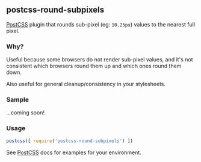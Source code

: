 ## postcss-round-subpixels

[PostCSS](https://github.com/postcss/postcss) plugin that rounds sub-pixel (eg: `10.25px`) values to the nearest full pixel.

### Why?

Useful because some browsers do not render sub-pixel values, and it's not consistent which browsers round them up and which ones round them down.

Also useful for general cleanup/consistency in your stylesheets.


### Sample

...coming soon!
<!--
```css
.foo {
    /* Input example */
}
```

```css
.foo {
  /* Output example */
}
```
-->

### Usage

```js
postcss([ require('postcss-round-subpixels') ])
```

See [PostCSS](https://github.com/postcss/postcss) docs for examples for your environment.
